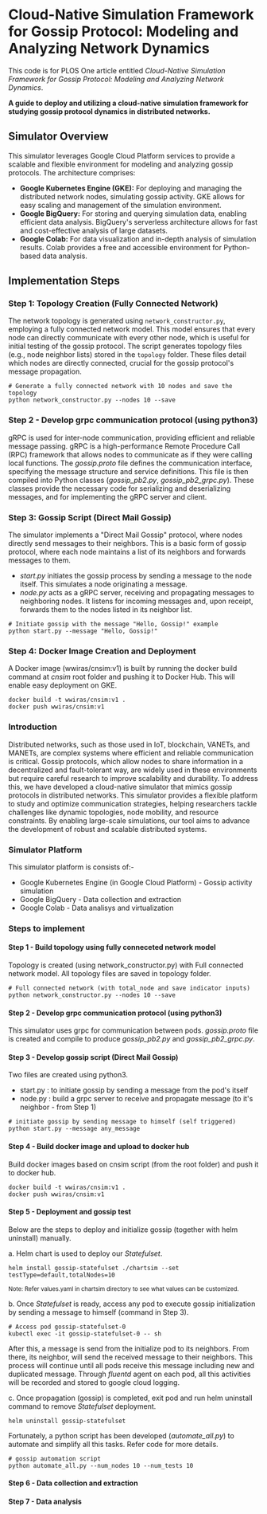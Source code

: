 # Cloud-Native Simulation Framework for Gossip Protocol: Modeling and Analyzing Network Dynamics
This code is for PLOS One article entitled *Cloud-Native Simulation Framework for Gossip Protocol: Modeling
and Analyzing Network Dynamics*.

**A guide to deploy and utilizing a cloud-native simulation framework for studying gossip protocol dynamics in distributed networks.**

## Simulator Overview
This simulator leverages Google Cloud Platform services to provide a scalable and flexible environment for modeling and analyzing gossip protocols. The architecture comprises:

* **Google Kubernetes Engine (GKE):** For deploying and managing the distributed network nodes, simulating gossip activity. GKE allows for easy scaling and management of the simulation environment.
* **Google BigQuery:** For storing and querying simulation data, enabling efficient data analysis. BigQuery's serverless architecture allows for fast and cost-effective analysis of large datasets.
* **Google Colab:** For data visualization and in-depth analysis of simulation results. Colab provides a free and accessible environment for Python-based data analysis.

## Implementation Steps

### Step 1: Topology Creation (Fully Connected Network)

The network topology is generated using `network_constructor.py`, employing a fully connected network model. This model ensures that every node can directly communicate with every other node, which is useful for initial testing of the gossip protocol. The script generates topology files (e.g., node neighbor lists) stored in the `topology` folder. These files detail which nodes are directly connected, crucial for the gossip protocol's message propagation.

```shell
# Generate a fully connected network with 10 nodes and save the topology
python network_constructor.py --nodes 10 --save
```
### Step 2 - Develop grpc communication protocol (using python3)
gRPC is used for inter-node communication, providing efficient and reliable message passing. gRPC is a high-performance Remote Procedure Call (RPC) framework that allows nodes to communicate as if they were calling local functions. The *gossip.proto* file defines the communication interface, specifying the message structure and service definitions. This file is then compiled into Python classes (*gossip_pb2.py*, *gossip_pb2_grpc.py*). These classes provide the necessary code for serializing and deserializing messages, and for implementing the gRPC server and client.

### Step 3: Gossip Script (Direct Mail Gossip)
The simulator implements a "Direct Mail Gossip" protocol, where nodes directly send messages to their neighbors. This is a basic form of gossip protocol, where each node maintains a list of its neighbors and forwards messages to them.

- *start.py* initiates the gossip process by sending a message to the node itself. This simulates a node originating a message.
- *node.py* acts as a gRPC server, receiving and propagating messages to neighboring nodes. It listens for incoming messages and, upon receipt, forwards them to the nodes listed in its neighbor list.
```shell
# Initiate gossip with the message "Hello, Gossip!" example
python start.py --message "Hello, Gossip!"
```

### Step 4: Docker Image Creation and Deployment
A Docker image (wwiras/cnsim:v1) is built by running the docker build command at *cnsim* root folder and pushing it to Docker Hub. This will enable easy deployment on GKE.
```
docker build -t wwiras/cnsim:v1 .
docker push wwiras/cnsim:v1
```

### Introduction
Distributed networks, such as those used in IoT, blockchain, VANETs, and MANETs, are complex systems where 
efficient and reliable communication is critical. Gossip protocols, which allow nodes to share information 
in a decentralized and fault-tolerant way, are widely used in these environments but require careful research 
to improve scalability and durability. To address this, we have developed a cloud-native simulator that mimics 
gossip protocols in distributed networks. This simulator provides a flexible platform to study and optimize 
communication strategies, helping researchers tackle challenges like dynamic topologies, node mobility, 
and resource constraints. By enabling large-scale simulations, our tool aims to advance the development 
of robust and scalable distributed systems.

### Simulator Platform 
This simulator platform is consists of:-
- Google Kubernetes Engine (in Google Cloud Platform) - Gossip activity simulation
- Google BigQuery - Data collection and extraction
- Google Colab - Data analisys and virtualization 

### Steps to implement

#### Step 1 - Build topology using fully conneceted network model
Topology is created (using network_constructor.py) with Full connected network model. 
All topology files are saved in topology folder. 

```shell
# Full connected network (with total_node and save indicator inputs)
python network_constructor.py --nodes 10 --save 
```

#### Step 2 - Develop grpc communication protocol (using python3)
This simulator uses grpc for communication between pods. *gossip.proto* file 
is created and compile to produce *gossip_pb2.py* and *gossip_pb2_grpc.py*.

#### Step 3 - Develop gossip script (Direct Mail Gossip) 
Two files are created using python3.
- start.py : to initiate gossip by sending a message from the pod's itself
- node.py : build a grpc server to receive and propagate message (to it's neighbor - from Step 1)

```shell
# initiate gossip by sending message to himself (self triggered)
python start.py --message any_message
```

#### Step 4 - Build docker image and upload to docker hub
Build docker images based on cnsim script (from the root folder) and push it to docker hub. 
```
docker build -t wwiras/cnsim:v1 .
docker push wwiras/cnsim:v1
```

#### Step 5 - Deployment and gossip test
Below are the steps to deploy and initialize gossip (together with helm uninstall) manually. 

a. Helm chart is used to deploy our *Statefulset*. 
```shell 
helm install gossip-statefulset ./chartsim --set testType=default,totalNodes=10
```
<small> Note: Refer values.yaml in chartsim directory to see what values can be customized.</small>

b. Once *Statefulset* is ready, access any pod to execute gossip initialization by sending 
a message to himself (command in Step 3). 
```shell
# Access pod gossip-statefulset-0  
kubectl exec -it gossip-statefulset-0 -- sh
```

After this, a message is send from the initialize pod to its neighbors. From there, its neighbor, 
will send the received message to their neighbors. This process will continue until all pods receive 
this message including new and duplicated message. Through *fluentd* agent on each pod, all this 
activities will be recorded and stored to google cloud logging.

c. Once propagation (gossip) is completed, exit pod and run helm uninstall command to remove 
*Statefulset* deployment.
```shell 
helm uninstall gossip-statefulset
```

Fortunately, a python script has been developed (*automate_all.py*) to automate and simplify all this tasks. 
Refer code for more details.
```shell
# gossip automation script
python automate_all.py --num_nodes 10 --num_tests 10
```

#### Step 6 - Data collection and extraction

#### Step 7 - Data analysis
